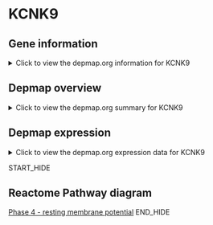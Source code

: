<h1>KCNK9</h1>

<h2>Gene information</h2>
<details>
  <summary>Click to view the depmap.org information for KCNK9</summary>
  <iframe src="https://depmap.org/portal/gene/KCNK9?tab=about" style="border:none;width:100%;height:800px"></iframe>
</details>

<h2>Depmap overview</h2>
<details>
  <summary>Click to view the depmap.org summary for KCNK9</summary>
  <iframe src="https://depmap.org/portal/gene/KCNK9?tab=overview" style="border:none;width:100%;height:800px"></iframe>
</details>

<h2>Depmap expression</h2>
<details>
  <summary>Click to view the depmap.org expression data for KCNK9</summary>
  <iframe src="https://depmap.org/portal/gene/KCNK9?tab=characterization" style="border:none;width:100%;height:800px"></iframe>
</details>


START_HIDE
<h2>Reactome Pathway diagram</h2>
<a href="https://reactome.org/PathwayBrowser/#/R-HSA-5576886">Phase 4 - resting membrane potential</a>
END_HIDE



